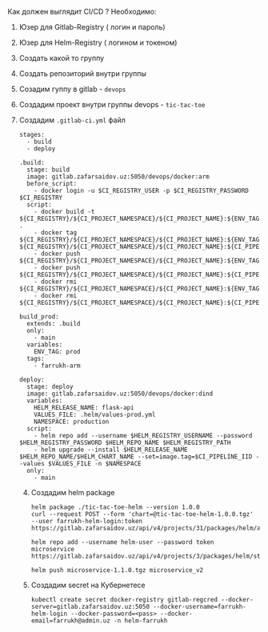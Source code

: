 Как должен выглядит CI/CD ?
Необходимо: 
1) Юзер для Gitlab-Registry ( логин и пароль) 
2) Юзер для Helm-Registry ( логином и токеном)
3) Создать какой то группу
4) Создать репозиторий внутри группы

1) Созадим гуппу в gitlab - ```devops```
2) Создадим проект внутри группы devops - ```tic-tac-toe```
3) Создадим ```.gitlab-ci.yml``` файл
   ```
   stages:
     - build
     - deploy 

   .build:
     stage: build
     image: gitlab.zafarsaidov.uz:5050/devops/docker:arm
     before_script:
       - docker login -u $CI_REGISTRY_USER -p $CI_REGISTRY_PASSWORD $CI_REGISTRY
     script: 
       - docker build -t ${CI_REGISTRY}/${CI_PROJECT_NAMESPACE}/${CI_PROJECT_NAME}:${ENV_TAG} .
       - docker tag ${CI_REGISTRY}/${CI_PROJECT_NAMESPACE}/${CI_PROJECT_NAME}:${ENV_TAG} ${CI_REGISTRY}/${CI_PROJECT_NAMESPACE}/${CI_PROJECT_NAME}:${CI_PIPELINE_IID}
       - docker push ${CI_REGISTRY}/${CI_PROJECT_NAMESPACE}/${CI_PROJECT_NAME}:${ENV_TAG}
       - docker push ${CI_REGISTRY}/${CI_PROJECT_NAMESPACE}/${CI_PROJECT_NAME}:${CI_PIPELINE_IID}
       - docker rmi ${CI_REGISTRY}/${CI_PROJECT_NAMESPACE}/${CI_PROJECT_NAME}:${ENV_TAG}
       - docker rmi ${CI_REGISTRY}/${CI_PROJECT_NAMESPACE}/${CI_PROJECT_NAME}:${CI_PIPELINE_IID}

   build_prod:
     extends: .build
     only:
       - main
     variables:
       ENV_TAG: prod
     tags:
       - farrukh-arm

   deploy:
     stage: deploy
     image: gitlab.zafarsaidov.uz:5050/devops/docker:dind
     variables:
       HELM_RELEASE_NAME: flask-api
       VALUES_FILE: .helm/values-prod.yml
       NAMESPACE: production
     script:
       - helm repo add --username $HELM_REGISTRY_USERNAME --password $HELM_REGISTRY_PASSWORD $HELM_REPO_NAME $HELM_REGISTRY_PATH
       - helm upgrade --install $HELM_RELEASE_NAME $HELM_REPO_NAME/$HELM_CHART_NAME --set=image.tag=$CI_PIPELINE_IID --values $VALUES_FILE -n $NAMESPACE
     only:
       - main
   ```


   4) Cоздадим helm package
      ```
      helm package ./tic-tac-toe-helm --version 1.0.0
      curl --request POST --form 'chart=@tic-tac-toe-helm-1.0.0.tgz' --user farrukh-helm-login:token https://gitlab.zafarsaidov.uz/api/v4/projects/31/packages/helm/api/stable/charts

      helm repo add --username helm-user --password token microservice https://gitlab.zafarsaidov.uz/api/v4/projects/3/packages/helm/stable

      helm push microservice-1.1.0.tgz microservice_v2
      ```

   5) Создадим secret на Кубернетесе
      ```
      kubectl create secret docker-registry gitlab-regcred --docker-server=gitlab.zafarsaidov.uz:5050 --docker-username=farrukh-helm-login --docker-password=<pass> --docker-email=farrukh@admin.uz -n helm-farrukh
      ```

